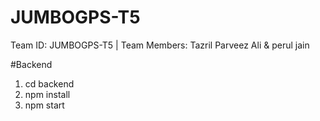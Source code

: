# JUMBOGPS-T5
Team ID: JUMBOGPS-T5 | Team Members: Tazril Parveez Ali &amp; perul jain

#Backend
1) cd backend
2) npm install
3) npm start
